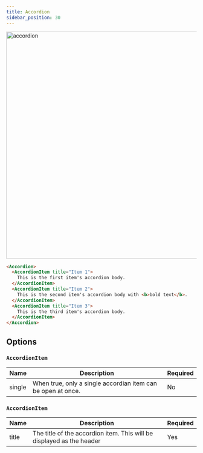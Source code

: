```yaml
---
title: Accordion
sidebar_position: 30
---
```


<img src="/img/accordion.png" alt="accordion" width="600"/>

```markdown
<Accordion>
  <AccordionItem title="Item 1">
    This is the first item's accordion body.
  </AccordionItem>
  <AccordionItem title="Item 2">
    This is the second item's accordion body with <b>bold text</b>.
  </AccordionItem>
  <AccordionItem title="Item 3">
    This is the third item's accordion body.
  </AccordionItem>
</Accordion>
```

## Options

### `AccordionItem`

| Name   | Description                                                             | Required | 
|--------|-------------------------------------------------------------------------|----------|
| single  | When true, only a single accordian item can be open at once.           | No      | 


### `AccordionItem`

| Name   | Description                                                             | Required | 
|--------|-------------------------------------------------------------------------|----------|
| title  | The title of the accordion item. This will be displayed as the header   | Yes      | 
